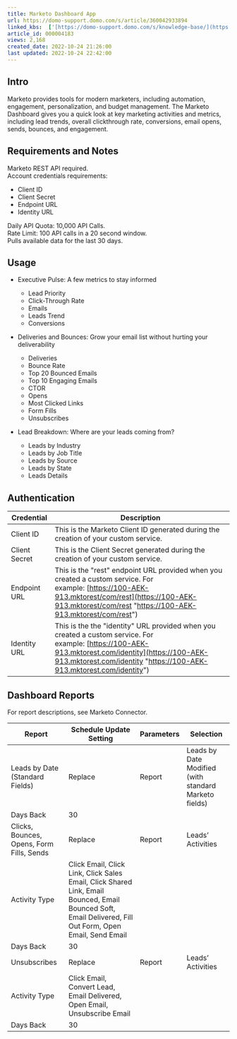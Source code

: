 ```yaml
---
title: Marketo Dashboard App
url: https://domo-support.domo.com/s/article/360042933894
linked_kbs:  ['[https://domo-support.domo.com/s/knowledge-base/](https://domo-support.domo.com/s/knowledge-base/)', '[https://domo-support.domo.com/s/](https://domo-support.domo.com/s/)', '[https://domo-support.domo.com/s/topic/0TO5w000000ZampGAC](https://domo-support.domo.com/s/topic/0TO5w000000ZampGAC)', '[https://domo-support.domo.com/s/topic/0TO5w000000Zan9GAC](https://domo-support.domo.com/s/topic/0TO5w000000Zan9GAC)', '[https://domo-support.domo.com/s/article/360042933894](https://domo-support.domo.com/s/article/360042933894)', '[https://domo-support.domo.com/s/topic/0TO5w000000Zan9GAC/available-apps](https://domo-support.domo.com/s/topic/0TO5w000000Zan9GAC/available-apps)', '[https://domo-support.domo.com/s/article/360043429933](https://domo-support.domo.com/s/article/360043429933)', '[https://domo-support.domo.com/s/article/360043429953](https://domo-support.domo.com/s/article/360043429953)', '[https://domo-support.domo.com/s/article/360042925494](https://domo-support.domo.com/s/article/360042925494)', '[https://domo-support.domo.com/s/article/360043429913](https://domo-support.domo.com/s/article/360043429913)', '[https://domo-support.domo.com/s/article/4408174643607](https://domo-support.domo.com/s/article/4408174643607)', '[https://domo-support.domo.com/s/login/](https://domo-support.domo.com/s/login/)']
article_id: 000004183
views: 2,168
created_date: 2022-10-24 21:26:00
last updated: 2022-10-24 22:42:00
---
```




Intro
-----


Marketo provides tools for modern marketers, including automation, engagement, personalization, and budget management. The Marketo Dashboard gives you a quick look at key marketing activities and metrics, including lead trends, overall clickthrough rate, conversions, email opens, sends, bounces, and engagement.


Requirements and Notes
----------------------


Marketo REST API required.  
Account credentials requirements:


* Client ID
* Client Secret
* Endpoint URL
* Identity URL


Daily API Quota: 10,000 API Calls.  
Rate Limit: 100 API calls in a 20 second window.  
Pulls available data for the last 30 days.


Usage
-----


* Executive Pulse: A few metrics to stay informed


	+ Lead Priority
	+ Click-Through Rate
	+ Emails
	+ Leads Trend
	+ Conversions
* Deliveries and Bounces: Grow your email list without hurting your deliverability


	+ Deliveries
	+ Bounce Rate
	+ Top 20 Bounced Emails
	+ Top 10 Engaging Emails
	+ CTOR
	+ Opens
	+ Most Clicked Links
	+ Form Fills
	+ Unsubscribes
* Lead Breakdown: Where are your leads coming from?


	+ Leads by Industry
	+ Leads by Job Title
	+ Leads by Source
	+ Leads by State
	+ Leads Details


Authentication
--------------




| Credential | Description |
| --- | --- |
| Client ID | This is the Marketo Client ID generated during the creation of your custom service. |
| Client Secret | This is the Client Secret generated during the creation of your custom service. |
| Endpoint URL | This is the "rest" endpoint URL provided when you created a custom service. For example: [https://100-AEK-913.mktorest/com/rest](https://100-AEK-913.mktorest/com/rest "https://100-AEK-913.mktorest/com/rest") |
| Identity URL | This is the the "identity" URL provided when you created a custom service. For example: [https://100-AEK-913.mktorest.com/identity](https://100-AEK-913.mktorest.com/identity "https://100-AEK-913.mktorest.com/identity") |


Dashboard Reports
-----------------


For report descriptions, see Marketo Connector.




| Report | Schedule Update Setting | Parameters | Selection |
| --- | --- | --- | --- |
| Leads by Date (Standard Fields) | Replace | Report | Leads by Date Modified (with standard Marketo fields) |
| Days Back | 30 |
| Clicks, Bounces, Opens, Form Fills, Sends | Replace | Report | Leads’ Activities |
| Activity Type | Click Email, Click Link, Click Sales Email, Click Shared Link, Email Bounced, Email Bounced Soft, Email Delivered, Fill Out Form, Open Email, Send Email |
| Days Back | 30 |
| Unsubscribes | Replace | Report | Leads’ Activities |
| Activity Type | Click Email, Convert Lead, Email Delivered, Open Email, Unsubscribe Email |
| Days Back | 30 |


